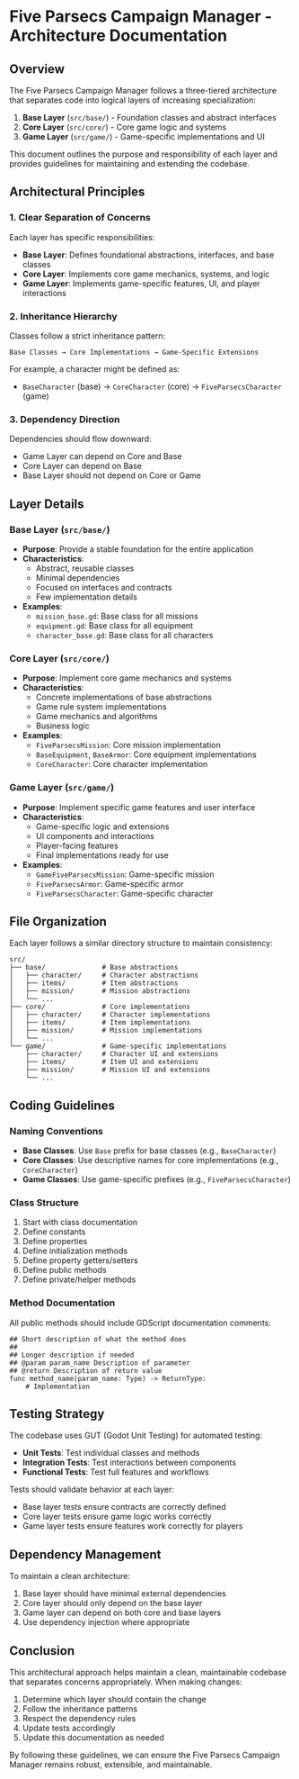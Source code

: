 # Five Parsecs Campaign Manager - Architecture Documentation

## Overview

The Five Parsecs Campaign Manager follows a three-tiered architecture that separates code into logical layers of increasing specialization:

1. **Base Layer** (`src/base/`) - Foundation classes and abstract interfaces
2. **Core Layer** (`src/core/`) - Core game logic and systems
3. **Game Layer** (`src/game/`) - Game-specific implementations and UI

This document outlines the purpose and responsibility of each layer and provides guidelines for maintaining and extending the codebase.

## Architectural Principles

### 1. Clear Separation of Concerns

Each layer has specific responsibilities:

- **Base Layer**: Defines foundational abstractions, interfaces, and base classes
- **Core Layer**: Implements core game mechanics, systems, and logic
- **Game Layer**: Implements game-specific features, UI, and player interactions

### 2. Inheritance Hierarchy

Classes follow a strict inheritance pattern:

```
Base Classes → Core Implementations → Game-Specific Extensions
```

For example, a character might be defined as:
- `BaseCharacter` (base) → `CoreCharacter` (core) → `FiveParsecsCharacter` (game)

### 3. Dependency Direction

Dependencies should flow downward:
- Game Layer can depend on Core and Base
- Core Layer can depend on Base
- Base Layer should not depend on Core or Game

## Layer Details

### Base Layer (`src/base/`)

- **Purpose**: Provide a stable foundation for the entire application
- **Characteristics**:
  - Abstract, reusable classes
  - Minimal dependencies
  - Focused on interfaces and contracts
  - Few implementation details
- **Examples**:
  - `mission_base.gd`: Base class for all missions
  - `equipment.gd`: Base class for all equipment
  - `character_base.gd`: Base class for all characters

### Core Layer (`src/core/`)

- **Purpose**: Implement core game mechanics and systems
- **Characteristics**:
  - Concrete implementations of base abstractions
  - Game rule system implementations
  - Game mechanics and algorithms
  - Business logic
- **Examples**:
  - `FiveParsecsMission`: Core mission implementation
  - `BaseEquipment`, `BaseArmor`: Core equipment implementations
  - `CoreCharacter`: Core character implementation

### Game Layer (`src/game/`)

- **Purpose**: Implement specific game features and user interface
- **Characteristics**:
  - Game-specific logic and extensions
  - UI components and interactions
  - Player-facing features
  - Final implementations ready for use
- **Examples**:
  - `GameFiveParsecsMission`: Game-specific mission
  - `FiveParsecsArmor`: Game-specific armor
  - `FiveParsecsCharacter`: Game-specific character

## File Organization

Each layer follows a similar directory structure to maintain consistency:

```
src/
├── base/              # Base abstractions
│   ├── character/     # Character abstractions
│   ├── items/         # Item abstractions
│   ├── mission/       # Mission abstractions
│   └── ...
├── core/              # Core implementations
│   ├── character/     # Character implementations
│   ├── items/         # Item implementations
│   ├── mission/       # Mission implementations
│   └── ...
└── game/              # Game-specific implementations
    ├── character/     # Character UI and extensions
    ├── items/         # Item UI and extensions
    ├── mission/       # Mission UI and extensions
    └── ...
```

## Coding Guidelines

### Naming Conventions

- **Base Classes**: Use `Base` prefix for base classes (e.g., `BaseCharacter`)
- **Core Classes**: Use descriptive names for core implementations (e.g., `CoreCharacter`)
- **Game Classes**: Use game-specific prefixes (e.g., `FiveParsecsCharacter`)

### Class Structure

1. Start with class documentation
2. Define constants
3. Define properties
4. Define initialization methods
5. Define property getters/setters
6. Define public methods
7. Define private/helper methods

### Method Documentation

All public methods should include GDScript documentation comments:

```gdscript
## Short description of what the method does
## 
## Longer description if needed
## @param param_name Description of parameter
## @return Description of return value
func method_name(param_name: Type) -> ReturnType:
    # Implementation
```

## Testing Strategy

The codebase uses GUT (Godot Unit Testing) for automated testing:

- **Unit Tests**: Test individual classes and methods
- **Integration Tests**: Test interactions between components
- **Functional Tests**: Test full features and workflows

Tests should validate behavior at each layer:
- Base layer tests ensure contracts are correctly defined
- Core layer tests ensure game logic works correctly
- Game layer tests ensure features work correctly for players

## Dependency Management

To maintain a clean architecture:

1. Base layer should have minimal external dependencies
2. Core layer should only depend on the base layer
3. Game layer can depend on both core and base layers
4. Use dependency injection where appropriate

## Conclusion

This architectural approach helps maintain a clean, maintainable codebase that separates concerns appropriately. When making changes:

1. Determine which layer should contain the change
2. Follow the inheritance patterns
3. Respect the dependency rules
4. Update tests accordingly
5. Update this documentation as needed

By following these guidelines, we can ensure the Five Parsecs Campaign Manager remains robust, extensible, and maintainable. 